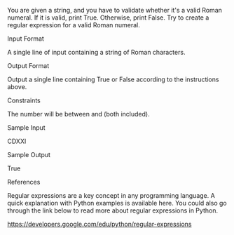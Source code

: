 You are given a string, and you have to validate whether it's a valid Roman numeral. If it is valid, print True. Otherwise, print False. Try to create a regular expression for a valid Roman numeral.

Input Format

A single line of input containing a string of Roman characters.

Output Format

Output a single line containing True or False according to the instructions above.

Constraints

The number will be between and (both included).

Sample Input

CDXXI

Sample Output

True

References

Regular expressions are a key concept in any programming language. A quick explanation with Python examples is available here. You could also go through the link below to read more about regular expressions in Python.

https://developers.google.com/edu/python/regular-expressions 

